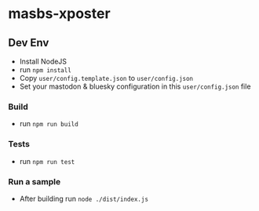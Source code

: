 # masbs-xposter

## Dev Env

* Install NodeJS
* run `npm install`
* Copy `user/config.template.json` to `user/config.json`
* Set your mastodon & bluesky configuration in this `user/config.json` file

### Build

* run `npm run build`

### Tests

* run `npm run test`

### Run a sample

* After building run `node ./dist/index.js`